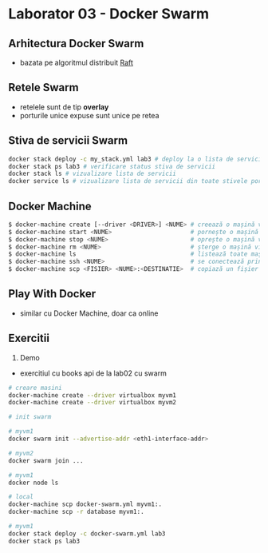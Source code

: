 # Laborator 03 - Docker Swarm

## Arhitectura Docker Swarm
* bazata pe algoritmul distribuit [Raft](https://raft.github.io)

## Retele Swarm
* retelele sunt de tip **overlay**
* porturile unice expuse sunt unice pe retea

## Stiva de servicii Swarm

```bash
docker stack deploy -c my_stack.yml lab3 # deploy la o lista de servicii
docker stack ps lab3 # verificare status stiva de servicii
docker stack ls # vizualizare lista de servicii
docker service ls # vizualizare lista de servicii din toate stivele pornite
```

## Docker Machine

```bash
$ docker-machine create [--driver <DRIVER>] <NUME> # creează o mașină virtuală Docker
$ docker-machine start <NUME>                      # pornește o mașină virtuală Docker
$ docker-machine stop <NUME>                       # oprește o mașină virtuală Docker
$ docker-machine rm <NUME>                         # șterge o mașină virtuală Docker
$ docker-machine ls                                # listează toate mașinile virtuale Docker
$ docker-machine ssh <NUME>                        # se conectează prin SSH la o mașină virtuală Docker
$ docker-machine scp <FISIER> <NUME>:<DESTINATIE>  # copiază un fișier pe o mașină virtuală Docker
```

## Play With Docker
* similar cu Docker Machine, doar ca online

## Exercitii
1. Demo
* exercitiul cu books api de la lab02 cu swarm

```bash
# creare masini
docker-machine create --driver virtualbox myvm1
docker-machine create --driver virtualbox myvm2

# init swarm 

# myvm1
docker swarm init --advertise-addr <eth1-interface-addr>

# myvm2
docker swarm join ...

# myvm1
docker node ls

# local
docker-machine scp docker-swarm.yml myvm1:.
docker-machine scp -r database myvm1:.

# myvm1
docker stack deploy -c docker-swarm.yml lab3
docker stack ps lab3
```
